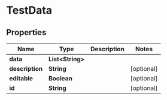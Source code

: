 

# TestData


## Properties

| Name | Type | Description | Notes |
|------------ | ------------- | ------------- | -------------|
|**data** | **List&lt;String&gt;** |  |  |
|**description** | **String** |  |  [optional] |
|**editable** | **Boolean** |  |  [optional] |
|**id** | **String** |  |  [optional] |



